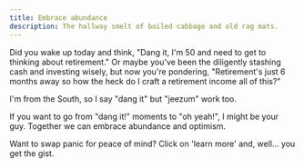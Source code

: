 ```yaml
---
title: Embrace abundance
description: The hallway smelt of boiled cabbage and old rag mats.
---
```


Did you wake up today and think, "Dang it, I'm 50 and need to get to thinking about retirement." Or maybe you've been the diligently stashing cash and investing wisely, but now you're pondering, "Retirement's just 6 months away so how the heck do I craft a retirement income all of this?"

I'm from the South, so I say "dang it" but "jeezum" work too.

If you want to go from "dang it!" moments to "oh yeah!", I might be your guy. Together we can embrace abundance and optimism.

Want to swap panic for peace of mind? Click on 'learn more' and, well... you get the gist.
